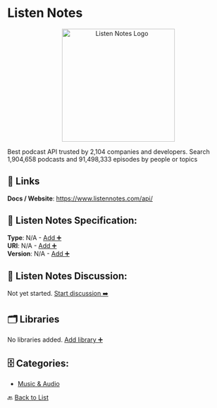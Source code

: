 # Listen Notes
<p align="center">
    <img width="256" src="https://raw.githubusercontent.com/apis-list/apis-list/main/apis/listen-notes/logo_256x256.png" alt="Listen Notes Logo"/>
</p>
Best podcast API trusted by 2,104 companies and developers. Search 1,904,658 podcasts and 91,498,333 episodes by people or topics

##  🔗 Links
**Docs / Website**: https://www.listennotes.com/api/

## 🧬 Listen Notes Specification:
**Type**: N/A - [Add ➕](https://github.com/apis-list/apis-list/edit/main/apis.yaml#L11426)  
**URI**: N/A - [Add ➕](https://github.com/apis-list/apis-list/edit/main/apis.yaml#L11426)  
**Version**: N/A - [Add ➕](https://github.com/apis-list/apis-list/edit/main/apis.yaml#L11426)

## 💬 Listen Notes Discussion:
Not yet started. [Start discussion ➡️](https://github.com/apis-list/apis-list/discussions/new)

## 🗂️ Libraries

No libraries added. [Add library ➕](https://github.com/apis-list/apis-list/edit/main/apis.yaml#L11426)    


## 🗄️ Categories:
- [Music & Audio](https://github.com/apis-list/apis-list#music--audio-)

🔙  [Back to List](https://github.com/apis-list/apis-list)
